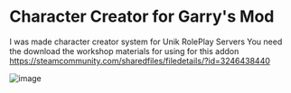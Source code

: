 # Character Creator for Garry's Mod

I was made character creator system for Unik RolePlay Servers
You need the download the workshop materials for using for this addon
https://steamcommunity.com/sharedfiles/filedetails/?id=3246438440

![image](https://github.com/user-attachments/assets/757fb2c0-e8e5-47fd-ab6f-bbb7c90fbfed)
